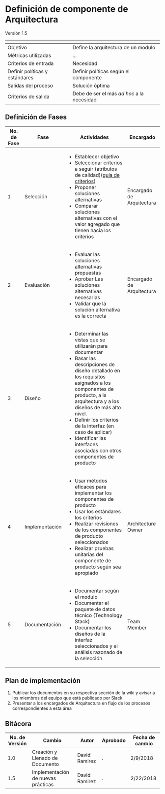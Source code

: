 # Definición de componente de Arquitectura
Versión 1.5


[]() | []()  
--|--
Objetivo| Define la arquitectura de un modulo
Métricas utilizadas | ...
Criterios de entrada | Necesidad
Definir políticas y estándares | Definir políticas según el componente
Salidas del proceso | Solución óptima
Criterios de salida | Debe de ser el más *ad hoc* a la necesidad


## Definición de Fases
No. de Fase | Fase | Actividades | Encargado
------------|------|-------------|-----------
1 | Selección |<ul><li>Establecer objetivo <li>Seleccionar criterios a seguir (atributos de calidad)([guía de criterios](https://github.com/CaveLabs-1/Wiki/blob/master/Arquitectura/Guias/Gu%C3%ADa%20de%20Criterios.md))</li><li>Proponer soluciones alternativas</li><li>Comparar soluciones alternativas con el valor agregado que tienen hacia los criterios</li></ul>| Encargado de Arquitectura
2 | Evaluación |<ul><li>Evaluar las soluciones alternativas propuestas</li><li>Aprobar Las soluciones alternativas necesarias</li><li>Validar que la solución alternativa es la correcta</li></ul>| Encargado de Arquitectura
3 | Diseño | <ul><li>Determinar las vistas que se utilizarán para documentar</li><li>Basar las descripciones de diseño detallado en los requisitos asignados a los componentes de producto, a la arquitectura y a los diseños de más alto nivel.</li><li>Definir los criterios de la interfaz (en caso de aplicar)</li><li> Identificar las interfaces asociadas con otros componentes de producto</li><ul>
4 | Implementación | <ul><li>Usar métodos eficaces para implementar los componentes de producto</li><li>Usar los estándares los criterios</li><li>Realizar revisiones de los componentes de producto seleccionados</li><li>Realizar pruebas unitarias del componente de producto según sea apropiado</li></ul> | Architecture Owner
5 | Documentación | <ul><li>Documentar según el modulo</li><li> Documentar el paquete de datos técnico (Technology Stack)</li><li>Documentar los diseños de la interfaz seleccionados y el análisis razonado de la selección.</li></ul> | Team Member

## Plan de implementación

1. Publicar los documentos en su respectiva sección de la wiki y avisar a los miembros del equipo que está publicado por Slack
2. Presentar a los encargados de Arquitectura en flujo de los procesos correspondientes a esta área

## Bitácora


No. de Versión | Cambio | Autor | Aprobado | Fecha de cambio
---------------|--------|-------|----------|----------------
1.0 | Creación y Llenado de Documento | David Ramirez | . | 2/9/2018
1.5 | Implementación de nuevas prácticas | David Ramirez | . | 2/22/2018
